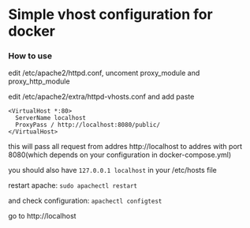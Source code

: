 # Simple vhost configuration for docker

### How to use

edit /etc/apache2/httpd.conf, uncoment proxy_module and proxy_http_module

edit /etc/apache2/extra/httpd-vhosts.conf and add paste

```
<VirtualHost *:80>
  ServerName localhost
  ProxyPass / http://localhost:8080/public/
</VirtualHost>
```

this will pass all request from addres http://localhost to addres with port 8080(which depends on your configuration in docker-compose.yml)

you should also have
```127.0.0.1 localhost```
in your /etc/hosts file

restart apache:
```sudo apachectl restart```

and check configuration:
```apachectl configtest```

go to http://localhost 